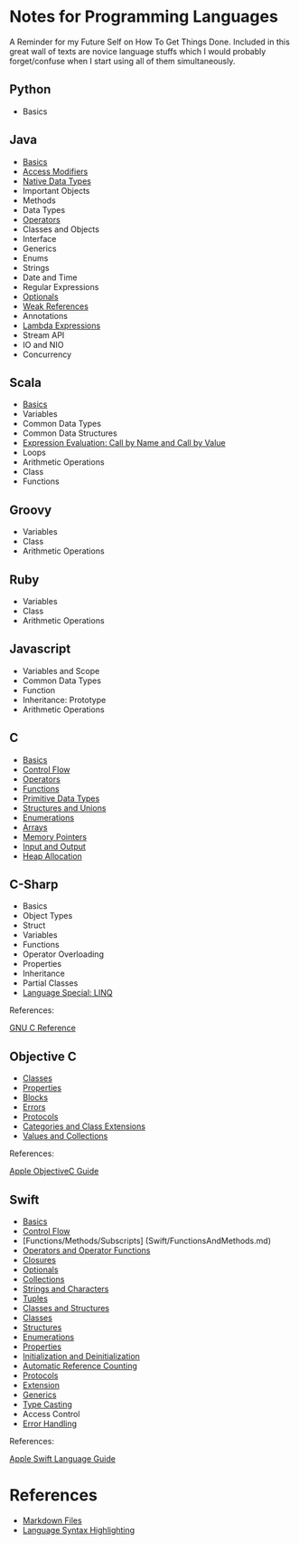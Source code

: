 # Notes for Programming Languages
A Reminder for my Future Self on How To Get Things Done. Included in this great wall of texts are novice language stuffs which I would probably forget/confuse when I start using all of them simultaneously.

## Python
* Basics

## Java
* [Basics](/Java/Basics.md)
* [Access Modifiers](/Java/AccessModifier.md)
* [Native Data Types](/Java/NativeDataTypes.md)
* Important Objects
* Methods
* Data Types
* [Operators](/Java/Operators.md)
* Classes and Objects
* Interface
* Generics
* Enums
* Strings
* Date and Time
* Regular Expressions
* [Optionals](http://www.oracle.com/technetwork/articles/java/java8-optional-2175753.html)
* [Weak References](https://docs.oracle.com/javase/7/docs/api/java/lang/ref/WeakReference.html)
* Annotations
* [Lambda Expressions](/Java/Lambda.md)
* Stream API
* IO and NIO
* Concurrency

## Scala
* [Basics](Scala/Basics.md)
* Variables
* Common Data Types
* Common Data Structures
* [Expression Evaluation: Call by Name and Call by Value](Scala/FunctionEvaluation.md)
* Loops
* Arithmetic Operations
* Class
* Functions

## Groovy
* Variables
* Class
* Arithmetic Operations

## Ruby
* Variables
* Class
* Arithmetic Operations

## Javascript
* Variables and Scope
* Common Data Types
* Function
* Inheritance: Prototype
* Arithmetic Operations

## C
* [Basics](/C/Basics.md)
* [Control Flow](/C/ControlFlow.md)
* [Operators](/C/Operators.md)
* [Functions](/C/Functions.md)
* [Primitive Data Types](/C/PrimitiveDataTypes.md)
* [Structures and Unions](/C/StructuresAndUnions.md)
* [Enumerations](/C/Enumerations.md)
* [Arrays](/C/Arrays.md)
* [Memory Pointers](/C/MemoryPointers.md)
* [Input and Output](/C/InputAndOutput.md)
* [Heap Allocation](/C/HeapAllocation.md)

## C-Sharp
* Basics
* Object Types
* Struct
* Variables
* Functions
* Operator Overloading
* Properties
* Inheritance
* Partial Classes
* [Language Special: LINQ](C-Sharp/LanguageSpecialLINQ.md)

References:

[GNU C Reference](http://www.gnu.org/software/gnu-c-manual/gnu-c-manual.html)

## Objective C
* [Classes](/ObjectiveC/Classes.md)
* [Properties](/ObjectiveC/Properties.md)
* [Blocks](/ObjectiveC/Blocks.md)
* [Errors](/ObjectiveC/Errors.md)
* [Protocols](/ObjectiveC/Protocols.md)
* [Categories and Class Extensions](/ObjectiveC/Categories.md)
* [Values and Collections](/ObjectiveC/ValuesAndCollections.md)

References:

[Apple ObjectiveC Guide](https://developer.apple.com/library/mac/documentation/Cocoa/Conceptual/ProgrammingWithObjectiveC/Introduction/Introduction.html)

## Swift
* [Basics](/Swift/Basics.md)
* [Control Flow](/Swift/ControlFlow.md)
* [Functions/Methods/Subscripts] (Swift/FunctionsAndMethods.md)
* [Operators and Operator Functions](/Swift/Operators.md)
* [Closures](/Swift/Closures.md)
* [Optionals](/Swift/Optionals.md)
* [Collections](/Swift/Collections.md)
* [Strings and Characters](/Swift/StringsAndCharacters.md)
* [Tuples](/Swift/Tuples.md)
* [Classes and Structures](/Swift/ClassesAndStructures.md)
* [Classes](/Swift/Classes.md)
* [Structures](/Swift/Structures.md)
* [Enumerations](/Swift/Enumerations.md)
* [Properties](/Swift/Properties.md)
* [Initialization and Deinitialization](/Swift/InitializationAndDeinitialization.md)
* [Automatic Reference Counting](/Swift/AutomaticReferenceCounting.md)
* [Protocols](/Swift/Protocols.md)
* [Extension](/Swift/Extensions.md)
* [Generics](/Swift/Generics.md)
* [Type Casting](/Swift/TypeCasting.md)
* Access Control
* [Error Handling](https://developer.apple.com/library/prerelease/ios/documentation/Swift/Conceptual/Swift_Programming_Language/ErrorHandling.html#//apple_ref/doc/uid/TP40014097-CH42-ID508)

References:

[Apple Swift Language Guide](https://developer.apple.com/library/ios/documentation/Swift/Conceptual/Swift_Programming_Language/index.html#//apple_ref/doc/uid/TP40014097-CH3-ID0)

# References
* [Markdown Files](https://help.github.com/articles/github-flavored-markdown/)
* [Language Syntax Highlighting](http://tinker.kotaweaver.com/blog/?p=152)




